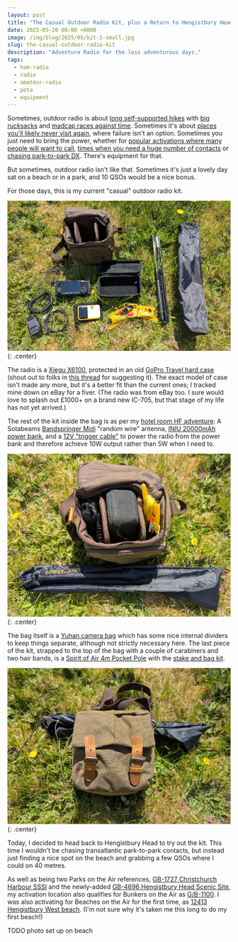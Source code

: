 ```yaml
---
layout: post
title: "The Casual Outdoor Radio Kit, plus a Return to Hengistbury Head"
date: 2025-05-20 00:00 +0000
image: /img/blog/2025/05/kit-3-small.jpg
slug: the-casual-outdoor-radio-kit
description: "Adventure Radio for the less adventurous days."
tags:
  - ham-radio
  - radio
  - amateur-radio
  - pota
  - equipment
---
```


Sometimes, outdoor radio is about [long self-supported hikes](/blog/christchurch-pota-rove-eight-parks-in-eight-hours/) with [big rucksacks](/blog/new-pota-kit-for-2025/) and [madcap races against time](/blog/radar-rally-report-spring-2025/). Sometimes it's about [places you'll likely never visit again](/blog/pota-bota-activation-report-greenham-common/), where failure isn't an option. Sometimes you just need to bring the power, whether for [popular activations where many people will want to call](/blog/purbeck-pota-rove/#durlston), [times when you need a huge number of contacts](/blog/pota-activation-report-holt-heath/) or [chasing park-to-park DX](/blog/pota-activation-report-hengistbury-head/). There's equipment for that.

But sometimes, outdoor radio isn't like that. Sometimes it's just a lovely day sat on a beach or in a park, and 10 QSOs would be a nice bonus.

For those days, this is my current "casual" outdoor radio kit.

![A bag with a number of radio items unpacked and displayed alongside it on the grass](/img/blog/2025/05/kit-3.jpg){: .center}

The radio is a [Xiegu X6100](https://www.eham.net/reviews/view-product/15211), protected in an old [GoPro Travel hard case](https://www.ebay.co.uk/itm/135763578070) (shout out to folks in [this thread](https://groups.io/g/xiegu-x6100/topic/protective_case/95427051) for suggesting it). The exact model of case isn't made any more, but it's a better fit than the current ones; I tracked mine down on eBay for a fiver. (The radio was from eBay too. I sure would love to splash out £1000+ on a brand new IC-705, but that stage of my life has not yet arrived.)

The rest of the kit inside the bag is as per my [hotel room HF adventure](): A Sotabeams [Bandspringer Midi](https://www.sotabeams.co.uk/bandspringerMidi40m30m20m/) "random wire" antenna, [INIU 20000mAh power bank](https://uk-main.iniushop.com/products/iniu-p62-e1-power-bank-smallest-20000mah-65w), and a [12V "trigger cable"](https://www.amazon.co.uk/DSD-TECH-MagicConn-SH-CP12A-Cable-12V-Black/dp/B0B9FDZX7P) to power the radio from the power bank and therefore achieve 10W output rather than 5W when I need to.

![The open bag with the kit loaded into it](/img/blog/2025/05/kit-2.jpg){: .center}

The bag itself is a [Yuhan camera bag](https://www.amazon.co.uk/dp/B07PVM6PDC) which has some nice internal dividers to keep things separate, although not strictly necessary here. The last piece of the kit, strapped to the top of the bag with a couple of carabiners and two hair bands, is a [Spirit of Air 4m Pocket Pole](http://www.spiritofair.co.uk/pocket_poles.htm) with the [stake and bag kit](http://www.spiritofair.co.uk/10263.htm).

![The bag, closed](/img/blog/2025/05/kit-1.jpg){: .center}

Today, I decided to head back to Hengistbury Head to try out the kit. This time I wouldn't be chasing transatlantic park-to-park contacts, but instead just finding a nice spot on the beach and grabbing a few QSOs where I could on 40 metres.

As well as being two Parks on the Air references, [GB-1727 Christchurch Harbour SSSI](https://pota.app/#/park/GB-1727) and the newly-added [GB-4696 Hengistbury Head Scenic Site](https://pota.app/#/park/GB-4696), my activation location also qualifies for Bunkers on the Air as [G/B-1100](https://bunkerwiki.org/?s=B/G-1100). I was also activating for Beaches on the Air for the first time, as [12413 Hengistbury West beach](https://www.beachesontheair.com/beaches/bournemouth-hengistbury-west). (I'm not sure why it's taken me this long to do my first beach!)

TODO photo set up on beach

